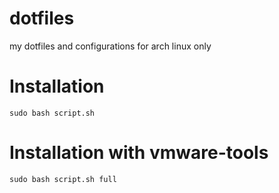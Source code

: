 # dotfiles
my dotfiles and configurations for arch linux only

# Installation
```
sudo bash script.sh
```
# Installation with vmware-tools
```
sudo bash script.sh full
```
